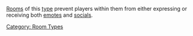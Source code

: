 [Rooms](:Category:_Rooms "wikilink") of this
[type](:Category:_Room_Types "wikilink") prevent players within them
from either expressing or receiving both [emotes](Emote "wikilink") and
[socials](:Category:_Socials "wikilink").

[Category: Room Types](Category:_Room_Types "wikilink")
